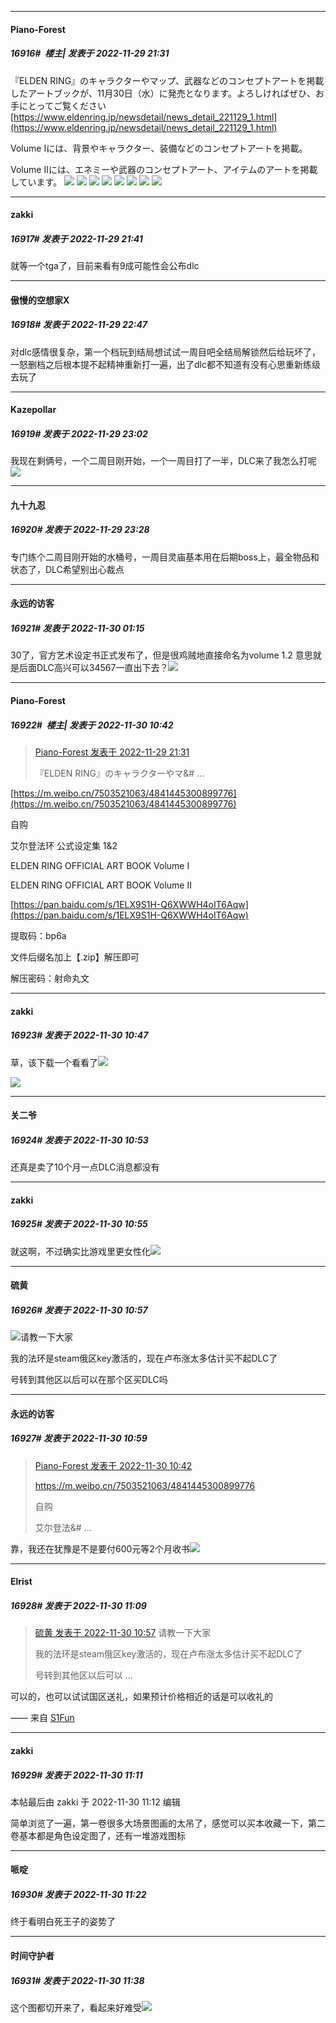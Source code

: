 

*****

####  Piano-Forest  
##### 16916#         楼主| 发表于 2022-11-29 21:31

『ELDEN RING』のキャラクターやマップ、武器などのコンセプトアートを掲載したアートブックが、11月30日（水）に発売となります。よろしければぜひ、お手にとってご覧ください
[https://www.eldenring.jp/newsdetail/news_detail_221129_1.html](https://www.eldenring.jp/newsdetail/news_detail_221129_1.html)

Volume Iには、背景やキャラクター、装備などのコンセプトアートを掲載。

Volume IIには、エネミーや武器のコンセプトアート、アイテムのアートを掲載しています。
<img src="https://p.sda1.dev/8/cccfc37cd5be18690139770cedf7daec/20221129_212826.jpg" referrerpolicy="no-referrer">
<img src="https://p.sda1.dev/8/d10af8dda47b53dcf1bd6f162c2542fb/20221129_212840.jpg" referrerpolicy="no-referrer">
<img src="https://p.sda1.dev/8/ea3275288dfdd92af36d3dd0ccba6828/20221129_212842.jpg" referrerpolicy="no-referrer">
<img src="https://p.sda1.dev/8/2170c0d32babb55f4fe17089fadc0b47/05_zoom.jpg" referrerpolicy="no-referrer">
<img src="https://p.sda1.dev/8/0c9674bbb5ad4dbe1f1856ee4f8e260c/20221129_212845.jpg" referrerpolicy="no-referrer">
<img src="https://p.sda1.dev/8/77bbe125d15a0f843720c1f68907e20e/07_zoom.jpg" referrerpolicy="no-referrer">
<img src="https://p.sda1.dev/8/0fc96072deee7d66213e8961cdfda9a4/08_zoom.jpg" referrerpolicy="no-referrer">
<img src="https://p.sda1.dev/8/8d2862a3c82b821fc19801e20f49986c/09_zoom.jpg" referrerpolicy="no-referrer">



*****

####  zakki  
##### 16917#       发表于 2022-11-29 21:41

就等一个tga了，目前来看有9成可能性会公布dlc



*****

####  傲慢的空想家X  
##### 16918#       发表于 2022-11-29 22:47

对dlc感情很复杂，第一个档玩到结局想试试一周目吧全结局解锁然后给玩坏了，一怒删档之后根本提不起精神重新打一遍，出了dlc都不知道有没有心思重新练级去玩了



*****

####  Kazepollar  
##### 16919#       发表于 2022-11-29 23:02

我现在剩俩号，一个二周目刚开始，一个一周目打了一半，DLC来了我怎么打呢<img src="https://static.saraba1st.com/image/smiley/face2017/001.png" referrerpolicy="no-referrer">



*****

####  九十九忍  
##### 16920#       发表于 2022-11-29 23:28

专门练个二周目刚开始的水桶号，一周目灵庙基本用在后期boss上，最全物品和状态了，DLC希望别出心裁点



*****

####  永远的访客  
##### 16921#       发表于 2022-11-30 01:15

30了，官方艺术设定书正式发布了，但是很鸡贼地直接命名为volume 1.2 意思就是后面DLC高兴可以34567一直出下去？<img src="https://static.saraba1st.com/image/smiley/face2017/066.png" referrerpolicy="no-referrer">



*****

####  Piano-Forest  
##### 16922#         楼主| 发表于 2022-11-30 10:42

<blockquote><a href="httphttps://bbs.saraba1st.com/2b/forum.php?mod=redirect&amp;goto=findpost&amp;pid=58682507&amp;ptid=2009253" target="_blank">Piano-Forest 发表于 2022-11-29 21:31</a>

『ELDEN RING』のキャラクターやマ&amp;# ...</blockquote>
[https://m.weibo.cn/7503521063/4841445300899776](https://m.weibo.cn/7503521063/4841445300899776)

自购

艾尔登法环 公式设定集 1&amp;2

ELDEN RING OFFICIAL ART BOOK Volume I

ELDEN RING OFFICIAL ART BOOK Volume II

[https://pan.baidu.com/s/1ELX9S1H-Q6XWWH4oIT6Aqw](https://pan.baidu.com/s/1ELX9S1H-Q6XWWH4oIT6Aqw) 

提取码：bp6a 

文件后缀名加上【.zip】解压即可

解压密码：射命丸文 ​​​

*****

####  zakki  
##### 16923#       发表于 2022-11-30 10:47

草，该下载一个看看了<img src="https://static.saraba1st.com/image/smiley/face2017/067.png" referrerpolicy="no-referrer">

<img src="https://p.sda1.dev/8/c3df0377e53a8f015714347b47e63b6e/CMP_20221130104651940.jpg" referrerpolicy="no-referrer">



*****

####  关二爷  
##### 16924#       发表于 2022-11-30 10:53

还真是卖了10个月一点DLC消息都没有

*****

####  zakki  
##### 16925#       发表于 2022-11-30 10:55

就这啊，不过确实比游戏里更女性化<img src="https://static.saraba1st.com/image/smiley/face2017/067.png" referrerpolicy="no-referrer">

*****

####  硫黄  
##### 16926#       发表于 2022-11-30 10:57

<img src="https://static.saraba1st.com/image/smiley/face2017/067.png" referrerpolicy="no-referrer">请教一下大家

我的法环是steam俄区key激活的，现在卢布涨太多估计买不起DLC了

号转到其他区以后可以在那个区买DLC吗

*****

####  永远的访客  
##### 16927#       发表于 2022-11-30 10:59

<blockquote><a href="httphttps://bbs.saraba1st.com/2b/forum.php?mod=redirect&amp;goto=findpost&amp;pid=58687748&amp;ptid=2009253" target="_blank">Piano-Forest 发表于 2022-11-30 10:42</a>

https://m.weibo.cn/7503521063/4841445300899776

自购

艾尔登法&amp;# ...</blockquote>
靠，我还在犹豫是不是要付600元等2个月收书<img src="https://static.saraba1st.com/image/smiley/face2017/066.png" referrerpolicy="no-referrer">



*****

####  Elrist  
##### 16928#       发表于 2022-11-30 11:09

<blockquote><a href="httphttps://bbs.saraba1st.com/2b/forum.php?mod=redirect&amp;goto=findpost&amp;pid=58688019&amp;ptid=2009253" target="_blank">硫黄 发表于 2022-11-30 10:57</a>
请教一下大家

我的法环是steam俄区key激活的，现在卢布涨太多估计买不起DLC了

号转到其他区以后可以 ...</blockquote>
可以的，也可以试试国区送礼，如果预计价格相近的话是可以收礼的

—— 来自 [S1Fun](https://s1fun.koalcat.com)



*****

####  zakki  
##### 16929#       发表于 2022-11-30 11:11

 本帖最后由 zakki 于 2022-11-30 11:12 编辑 

简单浏览了一遍，第一卷很多大场景图画的太吊了，感觉可以买本收藏一下，第二卷基本都是角色设定图了，还有一堆游戏图标



*****

####  哌啶  
##### 16930#       发表于 2022-11-30 11:22

终于看明白死王子的姿势了



*****

####  时间守护者  
##### 16931#       发表于 2022-11-30 11:38

这个图都切开来了，看起来好难受<img src="https://static.saraba1st.com/image/smiley/face2017/125.png" referrerpolicy="no-referrer">


